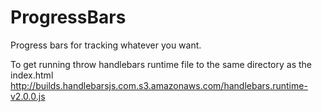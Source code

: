 # ProgressBars
Progress bars for tracking whatever you want.

To get running throw handlebars runtime file to the same directory as the index.html
http://builds.handlebarsjs.com.s3.amazonaws.com/handlebars.runtime-v2.0.0.js
